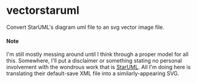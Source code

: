 vectorstaruml
=============

Convert StarUML's diagram uml file to an svg vector image file.


#### Note
I'm still mostly messing around until I think through a proper model for all this.  Somewhere, I'll put a disclaimer or something stating no personal involvement with the wondrous work that is [StarUML](http://sourceforge.net/projects/staruml/).  All I'm doing here is translating their default-save XML file into a similarly-appearing SVG.
